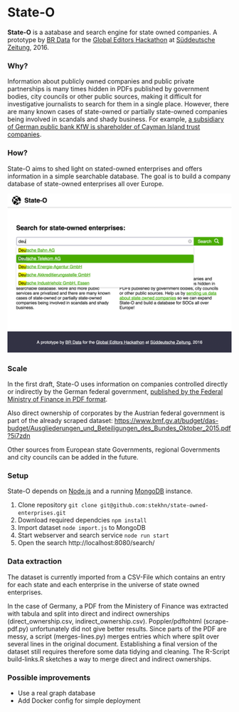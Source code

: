 # State-O

**State-O** is a aatabase and search engine for state owned companies. A prototype by <a href="http://br.de/data">BR Data</a> for the <a href="http://globaleditorsnetwork.org">Global Editors Hackathon</a> at <a href="http://sz.de">Süddeutsche Zeitung</a>, 2016.


### Why?
Information about publicly owned companies and public private partnerships is many times hidden in PDFs published by government bodies, city councils or other public sources, making it difficult for investigative journalists to search for them in a single place. However, there are many known cases of state-owned or partially state-owned companies being involved in scandals and shady business. For example, [a subsidiary of German public bank KfW is shareholder of Cayman Island trust companies](http://www.tagesspiegel.de/wirtschaft/millionen-im-paradies-kfw-tochter-deg-investiert-in-steueroasen/13686554.html).

### How?
State-O aims to shed light on stated-owned enterprises and offers information in a simple searchable database. The goal is to build a company database of state-owned enterprises all over Europe.

![Screenshot](https://raw.githubusercontent.com/stekhn/state-owned-enterprises/master/screenshot.png)

### Scale
In the first draft, State-O uses information on companies controlled directly or indirectly by the German federal government, [published by the Federal Ministry of Finance in PDF format](https://www.bundesfinanzministerium.de/Content/DE/Standardartikel/Themen/Bundesvermoegen/Privatisierungs_und_Beteiligungspolitik/Beteiligungspolitik/Beteiligungsberichte/beteiligungsbericht-des-bundes-2015.pdf?__blob=publicationFile&v=6).

Also direct ownership of corporates by the Austrian federal government is part of the already scraped dataset: https://www.bmf.gv.at/budget/das-budget/Ausgliederungen_und_Beteiligungen_des_Bundes_Oktober_2015.pdf?5i7zdn

Other sources from European state Governments, regional Governments and city councils can be added in the future.

### Setup
State-O depends on [Node.js](https://nodejs.org/) and a running [MongoDB](https://www.mongodb.com/) instance.

1. Clone repository `git clone git@github.com:stekhn/state-owned-enterprises.git`
2. Download required dependcies `npm install`
3. Import dataset `node import.js` to MongoDB
4. Start webserver and search service `node run start`
6. Open the search http://localhost:8080/search/

### Data extraction
The dataset is currently imported from a CSV-File which contains an entry for each state and each enterprise in the universe of state owned enterprises.

In the case of Germany, a PDF from the Ministery of Finance was extracted with tabula and split into direct and indirect ownerships (direct_ownership.csv, indirect_ownership.csv). Poppler/pdftohtml (scrape-pdf.py) unfortunately did not give better results. Since parts of the PDF are messy, a script (merges-lines.py) merges entries which where split over several lines in the original document. Establishing a final version of the dataset still requires therefore some data tidying and cleaning. The R-Script build-links.R sketches a way to merge direct and indirect ownerships.

### Possible improvements
- Use a real graph database
- Add Docker config for simple deployment
